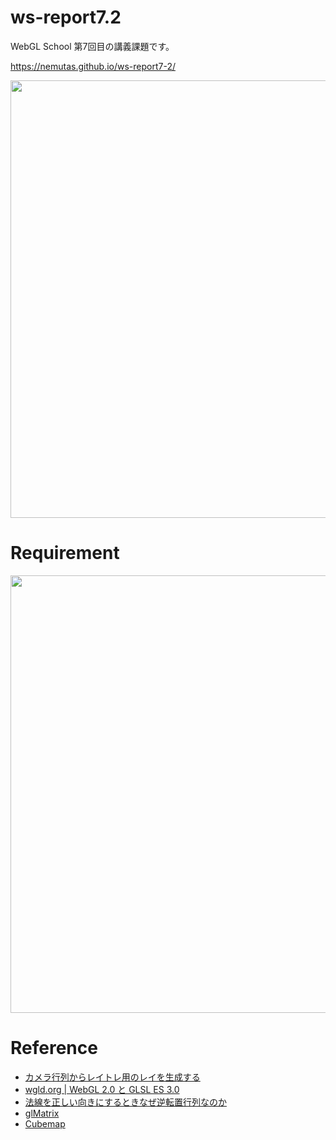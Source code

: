 # ws-report7.2
WebGL School 第7回目の講義課題です。

https://nemutas.github.io/ws-report7-2/

<img src='https://github.com/nemutas/ws-report7-2/assets/46724121/0e2ff600-74b9-4312-b41f-03ae73cba9da' width='700' />

# Requirement

<img src='https://github.com/nemutas/ws-report7/assets/46724121/630ec3c4-7ced-4d48-8768-413773bb4b9a' width='700' />

# Reference

- [カメラ行列からレイトレ用のレイを生成する](https://gam0022.net/blog/2017/12/11/get-ray-from-camera-matrix/)
- [wgld.org | WebGL 2.0 と GLSL ES 3.0](https://wgld.org/d/webgl2/w003.html)
- [法線を正しい向きにするときなぜ逆転置行列なのか](https://qiita.com/ktanoooo/items/7da443e7bc38f7ff6734)
- [glMatrix](https://glmatrix.net/)
- [Cubemap](https://www.humus.name/index.php?page=Textures)
